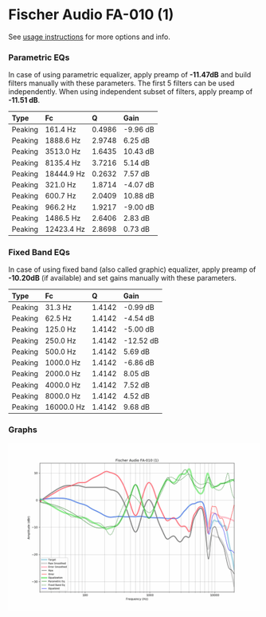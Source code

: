 # Fischer Audio FA-010 (1)
See [usage instructions](https://github.com/jaakkopasanen/AutoEq#usage) for more options and info.

### Parametric EQs
In case of using parametric equalizer, apply preamp of **-11.47dB** and build filters manually
with these parameters. The first 5 filters can be used independently.
When using independent subset of filters, apply preamp of **-11.51 dB**.

| Type    | Fc         |      Q | Gain     |
|:--------|:-----------|:-------|:---------|
| Peaking | 161.4 Hz   | 0.4986 | -9.96 dB |
| Peaking | 1888.6 Hz  | 2.9748 | 6.25 dB  |
| Peaking | 3513.0 Hz  | 1.6435 | 10.43 dB |
| Peaking | 8135.4 Hz  | 3.7216 | 5.14 dB  |
| Peaking | 18444.9 Hz | 0.2632 | 7.57 dB  |
| Peaking | 321.0 Hz   | 1.8714 | -4.07 dB |
| Peaking | 600.7 Hz   | 2.0409 | 10.88 dB |
| Peaking | 966.2 Hz   | 1.9217 | -9.00 dB |
| Peaking | 1486.5 Hz  | 2.6406 | 2.83 dB  |
| Peaking | 12423.4 Hz | 2.8698 | 0.73 dB  |

### Fixed Band EQs
In case of using fixed band (also called graphic) equalizer, apply preamp of **-10.20dB**
(if available) and set gains manually with these parameters.

| Type    | Fc         |      Q | Gain      |
|:--------|:-----------|:-------|:----------|
| Peaking | 31.3 Hz    | 1.4142 | -0.99 dB  |
| Peaking | 62.5 Hz    | 1.4142 | -4.54 dB  |
| Peaking | 125.0 Hz   | 1.4142 | -5.00 dB  |
| Peaking | 250.0 Hz   | 1.4142 | -12.52 dB |
| Peaking | 500.0 Hz   | 1.4142 | 5.69 dB   |
| Peaking | 1000.0 Hz  | 1.4142 | -6.86 dB  |
| Peaking | 2000.0 Hz  | 1.4142 | 8.05 dB   |
| Peaking | 4000.0 Hz  | 1.4142 | 7.52 dB   |
| Peaking | 8000.0 Hz  | 1.4142 | 4.52 dB   |
| Peaking | 16000.0 Hz | 1.4142 | 9.68 dB   |

### Graphs
![](./Fischer%20Audio%20FA-010%20(1).png)
